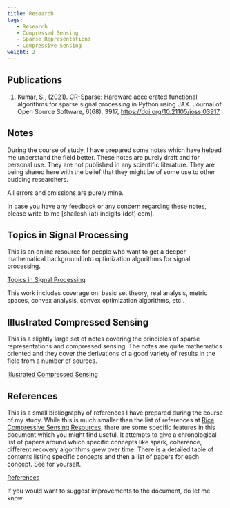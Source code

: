 ```yaml
---
title: Research
tags: 
   - Research
   - Compressed Sensing
   - Sparse Representations
   - Compressive Sensing
weight: 2
---
```



## Publications


1. Kumar, S., (2021). CR-Sparse: Hardware accelerated functional
   algorithms for sparse signal processing in Python using JAX. 
   Journal of Open Source Software, 6(68), 3917, 
   https://doi.org/10.21105/joss.03917

## Notes


During the course of study, I have
prepared some notes which have helped
me understand the field better. These
notes are purely draft and for personal
use. They are not published in any
scientific literature. They are being
shared here with the belief that they
might be of some use to other
budding researchers.

All errors and omissions are purely mine.

In case you have any feedback or any
concern regarding these notes, please
write to me [shailesh (at) indigits (dot) com].


## Topics in Signal Processing


This is an online resource for people who want to get
a deeper mathematical background into optimization 
algorithms for signal processing.

[Topics in Signal Processing ](https://tisp.indigits.com)

This work includes coverage on:
basic set theory, real analysis, metric spaces,
convex analysis, convex optimization algorithms, 
etc..


## Illustrated Compressed Sensing



This is a slightly large set of notes covering the
principles of sparse representations and
compressed sensing. The notes are quite
mathematics oriented and they cover
the derivations of a good variety of
results in the field from a number of
sources.

[Illustrated Compressed Sensing  ](./files/notes_compressed_sensing.pdf)



## References


This is a small bibliography of references
I have prepared during the course of my study.
While this is much smaller than the
list of references at 
[Rice Compressive Sensing Resources](http://dsp.rice.edu/cs), there are some specific
features in this document which you might
find useful. It attempts to give a chronological
list of papers around which specific concepts
like spark, coherence, different recovery 
algorithms grew over time. There is a detailed
table of contents listing specific concepts
and then a list of papers for each concept.
See for yourself.

[References  ](./files/references.pdf)

If you would want to suggest improvements
to the document, do let me know. 



